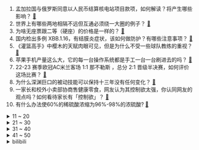 1. 孟加拉国与俄罗斯同意以人民币结算核电站项目款项，如何解读？将产生哪些影响？ [:link:](https://www.zhihu.com/question/596282624)
2. 世界上有哪些两地相隔不远但互通必须绕一大圈的例子？ [:link:](https://www.zhihu.com/question/52720568)
3. 为啥无座票跟二等（硬座）的价格是一样的？ [:link:](https://www.zhihu.com/question/595611110)
4. 国内检出多例 XBB.1.16，有结膜炎症状，该如何做防护？有哪些注意事项？ [:link:](https://www.zhihu.com/question/596276079)
5. 《灌篮高手》中樱木的天赋肉眼可见，但是为什么不受一些球队教练的重视？ [:link:](https://www.zhihu.com/question/496805335)
6. 苹果手机产量这么大，它的每一台操作系统都是手工一台一台刷进去的吗？ [:link:](https://www.zhihu.com/question/595955808)
7. 22-23 赛季欧冠AC米兰客场 1:1 那不勒斯 ，总分 2:1 晋级半决赛，如何评价这场比赛？ [:link:](https://www.zhihu.com/question/596426138)
8. 为什么深渊巨口的被动技能可以保持十三年没有任何变化？ [:link:](https://www.zhihu.com/question/596094541)
9. 一家长和校外小卖部协商售健康零食，网友认为其控制欲太强，你认同网友的观点吗？如何看待家长有「控制欲」？ [:link:](https://www.zhihu.com/question/596083771)
10. 有什么办法使60%的稀硫酸浓缩为96%-98%的浓硫酸? [:link:](https://www.zhihu.com/question/573473450)
<details>
<summary>11 ~ 20</summary>

11. 如何看待「发疯」正成为年轻人的社交策略？「胡说八道」可以有多爽？ [:link:](https://www.zhihu.com/question/596140536)
12. 布林肯称中国必须表现出继续与美国接触的意愿，外交部回应，哪些信息值得关注？ [:link:](https://www.zhihu.com/question/596324581)
13. 如何看待4月18日发布的小米13Ultra影像手机？有什么亮点和槽点？ [:link:](https://www.zhihu.com/question/596342093)
14. 欧洲央行行长称「越来越多国家倾向于增持人民币，对美元欧元的依赖下降」，如何解读？美元地位还将持续多久？ [:link:](https://www.zhihu.com/question/596319794)
15. 有专家建议固定法定假期取消调休，如果五一放一天不调休，你能接受吗？ [:link:](https://www.zhihu.com/question/596239857)
16. 美防部高官抱怨中方不接电话，竟称「他们想用沉默吓跑美军」，如何看待其言论？ [:link:](https://www.zhihu.com/question/596366484)
17. 白宫指责巴西在乌克兰问题上「鹦鹉般模仿俄中」，外交部回应「美方应顺应潮流」，如何看待此事？ [:link:](https://www.zhihu.com/question/596322253)
18. 深圳一网友被质疑有房、炫富还能申请到公租房，官方回应「申请公租房不限制家庭收入」，哪些信息值得关注？ [:link:](https://www.zhihu.com/question/595986067)
19. 如何评价钉钉新发布的斜杠「/」，具备自动写文案、画海报等 AI 能力，这将给你的日常工作带来哪些改变？ [:link:](https://www.zhihu.com/question/596267241)
20. 印度人口有望成为全球第一，报告称印度文盲规模居全球首位，印度教育普及情况如何？种姓观念都有哪些影响？ [:link:](https://www.zhihu.com/question/595640013)
</details>
<details>
<summary>21 ~ 30</summary>

21. 《愚公移山》中为什么愚公就认为他的子孙会按照他的意志一直移山？ [:link:](https://www.zhihu.com/question/375947732)
22. 如何评价《崩坏：星穹铁道》星穹研习会第一期「走出家园」？ [:link:](https://www.zhihu.com/question/596273831)
23. 哪些看似不经意的随手小事，其实可以保护环境？ [:link:](https://www.zhihu.com/question/596345159)
24. 久坐导致的背部疼痛，可以通过什么运动来缓解？ [:link:](https://www.zhihu.com/question/594593373)
25. 在勇士与国王的季后赛中，追梦格林因为对小萨博尼斯的恶意犯规而被驱逐出场，关于这次犯规你怎么看？ [:link:](https://www.zhihu.com/question/596273536)
26. 如何看待 Blackpink 在 2023 科切拉音乐节的表现？ [:link:](https://www.zhihu.com/question/595929626)
27. 可以留下一首喜欢的歌吗? [:link:](https://www.zhihu.com/question/590538280)
28. 「当他得知我的陪嫁有三百万，他更急着结婚了，我反而犹豫了」，如何看待感情里谈钱这件事？ [:link:](https://www.zhihu.com/question/596266068)
29. 年轻人去摆摊，真的比上班挣钱吗? [:link:](https://www.zhihu.com/question/595927420)
30. 一季度全国企业就业人员周平均工作时间 48.7 小时，如何看待这一数据？ [:link:](https://www.zhihu.com/question/596257124)
</details>
<details>
<summary>31 ~ 40</summary>

31. 假如有一天你被困在深山上至少一周，你会怎么做？觉得自己最多可以撑多久？ [:link:](https://www.zhihu.com/question/595957196)
32. 为什么火影村不擅长傀儡？ [:link:](https://www.zhihu.com/question/595220162)
33. 进入大学之后，真的会怀念高中生活吗？ [:link:](https://www.zhihu.com/question/596284122)
34. 《画江湖之不良人》中李星云算不算烂泥扶不上墙？ [:link:](https://www.zhihu.com/question/350098245)
35. 猫为什么非要跟你挤在一起睡？ [:link:](https://www.zhihu.com/question/595066007)
36. 4 月 17 日波士顿马拉松基普乔格跑崩，如何点评他在赛场的表现？ [:link:](https://www.zhihu.com/question/596254609)
37. 如何看待 OpenAI CEO 称「大语言模型规模已接近极限，并非越大越好」？ [:link:](https://www.zhihu.com/question/596077807)
38. 4 月 19 日沙特联赛利雅得新月 2:0 利雅得胜利，C罗锁喉动作染黄伊哈洛两球，如何评价这场比赛？ [:link:](https://www.zhihu.com/question/596448881)
39. 减肥成功后，为什么感觉「脸垮了」？ [:link:](https://www.zhihu.com/question/595118893)
40. 苏丹快速支援部队宣布同意临时停火 24 小时，目前当地局势如何？停火将带来哪些影响？ [:link:](https://www.zhihu.com/question/596325727)
</details>
<details>
<summary>41 ~ 50</summary>

41. 共有产权房交易门槛较高，会对房子升值空间有多大影响？年轻人首套房可以考虑买共有产权房吗？ [:link:](https://www.zhihu.com/question/596163587)
42. 为什么周杰伦《你好吗》的弦乐不是实录而是 MIDI 制作的？ [:link:](https://www.zhihu.com/question/564655502)
43. 共有产权房能否成为解决刚需购房的「强心针」？这种模式有何利弊？是否会成为未来房地产市场的一种趋势？ [:link:](https://www.zhihu.com/question/596162834)
44. 苹果加入存款争夺战，苹果版余额宝 Apple Card 储蓄账户上线，年利率 4.15%，将有何影响？ [:link:](https://www.zhihu.com/question/596245129)
45. 为什么日本的很多作品会强调“才能”这一概念，并且充斥着才能不可跨越的心理呢？ [:link:](https://www.zhihu.com/question/596129712)
46. 睡眠与打坐哪个更有助于恢复精力体能？ [:link:](https://www.zhihu.com/question/591031355)
47. 如何看待「奥密克戎新变种Arcturus进入香港，儿童感染后易并发红眼病」？还有哪些信息值得关注？ [:link:](https://www.zhihu.com/question/596249141)
48. 一季度全国居民人均可支配收入 10870 元，实际增长3.8%，中位数 8895 元，透露出哪些信息？ [:link:](https://www.zhihu.com/question/596253653)
49. 为什么 Midjourney 效果远远好于开源的 Stable Diffusion Model? [:link:](https://www.zhihu.com/question/595905437)
50. 如何评价《长月烬明》中陈都灵饰演的叶冰裳，符合你的期待吗？ [:link:](https://www.zhihu.com/question/594033563)
</details><details>
<summary>bilibili</summary>

1. [原神HoYoFair动画短片] 誓使的万神殿：赛诺vs阿努比斯和埃及诸神！ [:link:](//www.bilibili.com/video/BV1aP411S7a2)
2. 零经费 自拍《三体2：黑暗森林》（自制动画）第01集 [:link:](//www.bilibili.com/video/BV1ss4y127gi)
3. 变 形 金 刚 忍 界 大 战 [:link:](//www.bilibili.com/video/BV1zk4y1e7YD)
4. 河南许昌又一个宝藏城市！他们竟有一个品牌让商家们纷纷看齐！ [:link:](//www.bilibili.com/video/BV14k4y1a7ih)
5. 【乱飙】告诉老漠，我想吃鹅了 [:link:](//www.bilibili.com/video/BV1uM4y1y7UP)
6. 【TF家族】2023年TF家族《登陆计划》系列演唱会——蝴蝶效应【演唱会全程回顾】（上半场） [:link:](//www.bilibili.com/video/BV16M4y1y7Sp)
7. 《原神》寻味之旅——「璃月食集」第四期 [:link:](//www.bilibili.com/video/BV1Uo4y1L7ef)
8. 用十多斤白银，打造了一个完整的苗族头饰 [:link:](//www.bilibili.com/video/BV16c411n75c)
9. 丢人丢外地去了 [:link:](//www.bilibili.com/video/BV1gT411p7ep)
10. 重铸四月番荣光！我辈义不容辞！2023年四月番开播吐槽 [:link:](//www.bilibili.com/video/BV1og4y1T7VR)
<details>
<summary>11 ~ 20</summary>

11. 来到南京吃美食！小傲吃的眼发直！ [:link:](//www.bilibili.com/video/BV1qL411e73s)
12. AI 一眼就看透了我的本质 [:link:](//www.bilibili.com/video/BV1DP411U7kS)
13. 偶像 翻唱(アイドル) [:link:](//www.bilibili.com/video/BV1QX4y1z7TM)
14. ICU人情冷暖：当你重病以后！ [:link:](//www.bilibili.com/video/BV1om4y117P8)
15. 我和12个国家的陌生人，完成了名为和平的画 [:link:](//www.bilibili.com/video/BV1FP411S7TS)
16. 修女半夜逛酒吧？突破自身局限才能获得新生！ [:link:](//www.bilibili.com/video/BV1LP411S73t)
17. 挑战150秒一个引体向上（原声版） [:link:](//www.bilibili.com/video/BV1GM411L7vM)
18. 【原神HoYoFair】先驱：将军幕 [:link:](//www.bilibili.com/video/BV14M411L78A)
19. 成全你，我的最强恋爱脑 [:link:](//www.bilibili.com/video/BV1bh4y1W7nK)
20. 《明日方舟》EP -Endospore [:link:](//www.bilibili.com/video/BV1yT411H79u)
</details>
<details>
<summary>21 ~ 30</summary>

21. B站到底应该如何逆天改命？做了四年UP主的一些感想。 [:link:](//www.bilibili.com/video/BV1XN411w7ro)
22. 放眼望去，全是瑕疵！吐槽《长空之王》【鉴定军事热门军事43.5】 [:link:](//www.bilibili.com/video/BV1uh411E7uF)
23. 多大的人了必须分开睡 [:link:](//www.bilibili.com/video/BV1ig4y1T7CJ)
24. 辣椒致死量！千万别在陕西吃辣子，一天3顿我怕你上瘾… [:link:](//www.bilibili.com/video/BV1pc411H7Wk)
25. 【STN快报第七季12】被骗了，我打了一天COD，结果发现是育碧的游戏 [:link:](//www.bilibili.com/video/BV1Hk4y1a7LW)
26. 快快快！ [:link:](//www.bilibili.com/video/BV1U54y1F7Sc)
27. 老兵烧烤，体育生沉淀，塔克拉玛干到底有多干，百登夜行都是什么梗？【断网补全计划1】 [:link:](//www.bilibili.com/video/BV1bs4y1P7RR)
28. 《崩坏：星穹铁道》星穹研习会01期——「走出家园」 [:link:](//www.bilibili.com/video/BV1as4y127qn)
29. 【AI绘画】Stable Diffusion整合包v4发布！全新加速 解压即用 防爆显存 三分钟入门AI绘画 ☆可更新 ☆训练 ☆汉化 [:link:](//www.bilibili.com/video/BV1iM4y1y7oA)
30. 叔叔阿姨们好啊 以后请多多关照啦~ [:link:](//www.bilibili.com/video/BV19a4y1A7bu)
</details>
<details>
<summary>31 ~ 40</summary>

31. 我花了30000多个小时，3年7个多月，记录了77种花绽放瞬间，距离我百花绽放又进一大步。 [:link:](//www.bilibili.com/video/BV1q54y1F7YZ)
32. 【原神】魈同人角色PV——⌈望舒逸话⌋ [:link:](//www.bilibili.com/video/BV1Nm4y1U7n5)
33. 一百年前的剩饭是什么味道？我真不想知道! [:link:](//www.bilibili.com/video/BV1dT411H7Tm)
34. BLACKPINK科切拉2023舞台合集完整版 [:link:](//www.bilibili.com/video/BV1MT411p7mG)
35. 极限烧脑！谁在说谎？八位路人中谁是真的电竞选手？ [:link:](//www.bilibili.com/video/BV1Kh411E7MB)
36. 开摆咯~ [:link:](//www.bilibili.com/video/BV1XP411U7SK)
37. 这是一道成本只需要4块的拌饭？ [:link:](//www.bilibili.com/video/BV1Jc411n7qj)
38. “当各省风景都有了BGM” [:link:](//www.bilibili.com/video/BV1pc411n7yp)
39. 福州为何突然一秒天黑…原因竟是！且听地理原因分析 [:link:](//www.bilibili.com/video/BV19V4y1Z7h1)
40. 我竟然真的采访到了《猫和老鼠》的画师！他还看了我的视频？！ [:link:](//www.bilibili.com/video/BV1Jo4y187Uh)
</details>
<details>
<summary>41 ~ 50</summary>

41. 好爱算命 韩国人在奋斗和摆烂间选择了“玄学” [:link:](//www.bilibili.com/video/BV1UV4y1Z7Hg)
42. 这也太不合理了吧 [:link:](//www.bilibili.com/video/BV1TV4y1f7S8)
43. 她是中国第一女警，3枪击毙歹徒，救出28名孩子 [:link:](//www.bilibili.com/video/BV13P411S7nP)
44. 都什么年代，谁还邂逅传统小川？！！ [:link:](//www.bilibili.com/video/BV1vh411u7wH)
45. 3元水 VS 100元水 [:link:](//www.bilibili.com/video/BV1Fo4y1j7o2)
46. 《B站最快的UP主》 [:link:](//www.bilibili.com/video/BV1Ev4y1n78h)
47. “这是最后的奥德彪绝唱” [:link:](//www.bilibili.com/video/BV1Vs4y1N7Js)
48. 隐藏在印度街头的人间兵器 [:link:](//www.bilibili.com/video/BV14M411L7vT)
49. 当我把《反方向的钟》旋律倒过来写成一首新歌《正方向的钟》，中国风拉满！ [:link:](//www.bilibili.com/video/BV1Ph411u7WA)
50. 被导演放弃的故事，疯狂动物城另类版本，很致郁！ [:link:](//www.bilibili.com/video/BV1MV4y1f7qN)
</details>
<details>
<summary>51 ~ 60</summary>

51. 冠军女教练教你如何打出拳的穿透力 [:link:](//www.bilibili.com/video/BV1Ko4y1h7Pm)
52. 农村白事上的《老鼠娶亲》又诡异又喜庆 [:link:](//www.bilibili.com/video/BV1rh4y1W7wj)
53. 不停更声明，B站加油 [:link:](//www.bilibili.com/video/BV15v4y1n7im)
54. 低价买车到高价陷阱，揭秘低价二手车交易骗局！ [:link:](//www.bilibili.com/video/BV1nc411H7DN)
55. 【原神HoYoFair】The Diagnosis (Genshin Impact Fan Musical) [:link:](//www.bilibili.com/video/BV1LM411L79o)
56. YOASOBI アイドル(Idol) Official Music Video [:link:](//www.bilibili.com/video/BV17h411u7sb)
57. 女朋友哄我 （ VS ） 我哄女朋友 [:link:](//www.bilibili.com/video/BV1mT411W7Q9)
58. 刘关张偷玉米事件正版大结局曝光，皇叔亲自售后 [:link:](//www.bilibili.com/video/BV1So4y187fz)
59. 骑行两年多，我变成了涵洞仙人和野炊大师，骑行只是生活无关诗与远方！ [:link:](//www.bilibili.com/video/BV1Cs4y1P7RW)
60. 卡尔：“他们的技能，我都有！”【献给LOL和王者玩家的DOTA2教学】 [:link:](//www.bilibili.com/video/BV1U24y1F7wD)
</details>
<details>
<summary>61 ~ 70</summary>

61. 模仿一下不同国家剧中人如何吃饭？该说不说，国产剧真的有真实住了吧？ [:link:](//www.bilibili.com/video/BV1wo4y1j7uZ)
62. 孔 明 走 单 骑 [:link:](//www.bilibili.com/video/BV1do4y1872k)
63. 反猫德联盟重创猫德学院 [:link:](//www.bilibili.com/video/BV1FT411p79F)
64. 数据实测：lol还有多少人在玩？一区和郊区人数竟相差30倍？！ [:link:](//www.bilibili.com/video/BV1os4y1P7Vv)
65. 吃我喵喵拳 [:link:](//www.bilibili.com/video/BV14s4y127Vt)
66. 【真人CF】武侠剧都不敢这么拍！机枪少女大战生化终结者！ [:link:](//www.bilibili.com/video/BV1no4y1E71p)
67. 虽然有点坎坷，但问题总算是解决了！ [:link:](//www.bilibili.com/video/BV1Xg4y1T7w4)
68. 一个世纪的汉字突围史 [:link:](//www.bilibili.com/video/BV1DL411f7Jc)
69. 生活里一些奇怪的强迫症 [:link:](//www.bilibili.com/video/BV1pa4y1N7p7)
70. 去泼水节装备不能太好，会被人当BOSS打！ [:link:](//www.bilibili.com/video/BV1io4y187Yj)
</details>
<details>
<summary>71 ~ 80</summary>

71. 柯哀亲了！这算个屁！那就来聊聊我心中的柯哀是怎么样的吧！ [:link:](//www.bilibili.com/video/BV1bg4y1T7um)
72. 当势利亲戚知道你开了间饭馆 [:link:](//www.bilibili.com/video/BV1224y1F7Ly)
73. 关羽终极马抖术 新赛季轮盘增强 [:link:](//www.bilibili.com/video/BV1Yk4y1e74x)
74. 内存暗战：被国外巨头垄断卖高价的内存，为何一夜暴跌？ [:link:](//www.bilibili.com/video/BV1ga4y1K7ci)
75. 这是一场来自1915年男团的小小震撼【解说全覆盖33期】 [:link:](//www.bilibili.com/video/BV1As4y1N7ZW)
76. 工薪家庭如何回本留学！ [:link:](//www.bilibili.com/video/BV1jh411M7xD)
77. 居民楼里贼火爆的螺蛳粉！8元一盆再加黄金炸蛋也太爽了吧~ [:link:](//www.bilibili.com/video/BV1Eh411u76U)
78. ❤不是因为鸡寞才想你❤ [:link:](//www.bilibili.com/video/BV1SP411U76S)
79. 哪有人打电话不戴头盔的！【莽村日记2】 [:link:](//www.bilibili.com/video/BV1Uo4y1L79u)
80. 那个男人～回来啦！ [:link:](//www.bilibili.com/video/BV1mc411p7F3)
</details>
<details>
<summary>81 ~ 90</summary>

81. 很久没拍变装了，拍一个吧 [:link:](//www.bilibili.com/video/BV1So4y1L7wB)
82. 今天是坂本龙一大师的《圣诞快乐 劳伦斯先生》，大家好好听 [:link:](//www.bilibili.com/video/BV1ym4y117u4)
83. 大爷：强的不是我，而是我的八十岁！ [:link:](//www.bilibili.com/video/BV1T24y1c7Cw)
84. 成神之日！从零挑战通关明日之后！#5 [:link:](//www.bilibili.com/video/BV1QX4y1z7Kz)
85. 家里唯一会做饭的人出远门是什么体验 [:link:](//www.bilibili.com/video/BV1g24y1c7pj)
86. 半口气看完火影忍者疾风传 [:link:](//www.bilibili.com/video/BV1xs4y127xR)
87. 这到底是做菜还是魔法？看到最后我直接人傻了！ [:link:](//www.bilibili.com/video/BV16L411f7rW)
88. 《鸣潮》共鸣测试PV短片 | 循光 [:link:](//www.bilibili.com/video/BV1ML411m7p2)
89. 我杨戬玩的就是极限！ [:link:](//www.bilibili.com/video/BV1HL411e7eu)
90. 再见了儿子，爸爸妈妈去香港受苦了呜呜呜 [:link:](//www.bilibili.com/video/BV1AL411v79p)
</details>
<details>
<summary>91 ~ 100</summary>

91. 假如群聊实体化！ [:link:](//www.bilibili.com/video/BV1eh411u78J)
92. 【崩坏学园2】新生篇完结曲——「起始之终」/ やなぎなぎ [:link:](//www.bilibili.com/video/BV1fT411W7V4)
93. 又疯了一个官方🔥难他天 [:link:](//www.bilibili.com/video/BV1RT411H7fX)
94. 网络上的身材 vs 现实中的身材 [:link:](//www.bilibili.com/video/BV1Ns4y1N7y5)
95. 呵呵，我就知道我粉丝没一个好东西 [:link:](//www.bilibili.com/video/BV1TX4y1679t)
96. 吃饭不排队景点不挤人才是我想要的 [:link:](//www.bilibili.com/video/BV1RX4y1z7c1)
97. 夜里撞鬼！唐僧被欺泪流满面，悟空如何为师挽尊？ [:link:](//www.bilibili.com/video/BV1NM4y1y7TS)
98. 【苏星河】史上最离谱的平板，以及它最离谱的用法 [:link:](//www.bilibili.com/video/BV1Hc411n7Xz)
99. 球2前33分钟究竟埋藏了多少细节？《流浪地球2》全片解析02 [:link:](//www.bilibili.com/video/BV1Ls4y1A79e)
100. 郭麒麟穿越三国，助董卓寻觅好大儿？【三国志・战棋版】 [:link:](//www.bilibili.com/video/BV1Ah4y1s7kX)
</details></details>